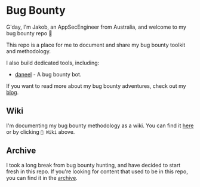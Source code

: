 # Bug Bounty

G'day, I'm Jakob, an AppSecEngineer from Australia, and welcome to my bug bounty repo 👋

This repo is a place for me to document and share my bug bounty toolkit and methodology.

I also build dedicated tools, including:

- [daneel](https://github.com/JakobTheDev/daneel) - A bug bounty bot.

If you want to read more about my bug bounty adventures, check out my [blog](https://jhakobthe.dev).

## Wiki

I'm documenting my bug bounty methodology as a wiki. You can find it [here](https://github.com/JakobTheDev/bug-bounty/wiki) or by clicking `📖 Wiki` above.


## Archive

I took a long break from bug bounty hunting, and have decided to start fresh in this repo. If you're looking for content that used to be in this repo, you can find it in the [archive](./archive/).

